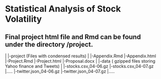 # Statistical Analysis of Stock Volatility
## Final project html file and Rmd can be found under the directory /project. 
|
|-project (Files with condensed results) 
        |
        |-Appendix.Rmd
        |-Appendix.html
        |-Project.Rmd
        |-Project.html
        |-Proposal.docx
|
|-data  ( gzipped files storing Yahoo finance and Tweets)
      |
      |-stocks.csv_04-06.gz
      |-stocks.csv_04-07.gz
      |.....
      |-twitter.json_04-06.gz
      |-twitter.json_04-07.gz
      |.....

